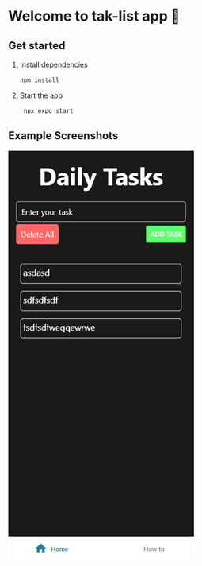 # Welcome to tak-list app 👋

## Get started

1. Install dependencies

   ```bash
   npm install
   ```

2. Start the app

   ```bash
    npx expo start
   ```

## Example Screenshots
![The San Juan Mountains are beautiful!](/assets/images/scr-ex-1.png "San Juan Mountains")